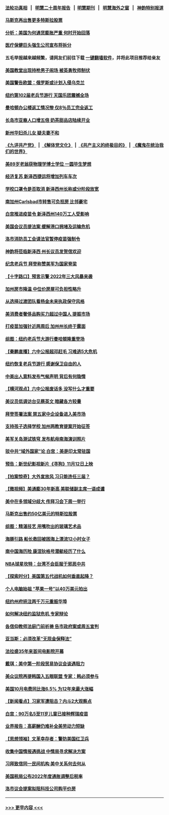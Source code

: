 #### [法轮功真相](https://github.com/gfw-breaker/truth/blob/master/README.md?t=0) &nbsp;&nbsp;|&nbsp;&nbsp; [明慧二十周年报告](https://github.com/gfw-breaker/mh-reports/blob/master/README.md?t=0) &nbsp;&nbsp;|&nbsp;&nbsp;[明慧期刊](https://github.com/gfw-breaker/mh-qikan) &nbsp;&nbsp;|&nbsp;&nbsp; [明慧海外之窗](https://github.com/gfw-breaker/mh-news/blob/master/README.md?t=0) &nbsp;&nbsp;|&nbsp;&nbsp; [神韵特别报道](https://github.com/gfw-breaker/mh-news/blob/master/shenyun.md?t=0)
#### [马斯克再出售更多特斯拉股票](../pages/nsc412/n13372271.md?t=11130101) 
#### [分析：美国为何通货膨胀严重 何时开始回落](../pages/nsc412/n13370596.md?t=11130101) 
#### [医疗保健巨头强生公司宣布将拆分](../pages/nsc412/n13371989.md?t=11130101) 
#### 五毛举报越来越频繁，请网友们前往下载 [一键翻墙软件](https://github.com/gfw-breaker/ssr-accounts)，并将此项目推荐给亲友
#### [美国教堂出现持枪男子闹场 被英勇牧师制伏](../pages/nsc412/n13371598.md?t=11130101) 
#### [美国警告欧盟：俄罗斯或计划入侵乌克兰](../pages/nsc412/n13371303.md?t=11130101) 
#### [纽约第102届老兵节游行  天国乐团震撼全场](../pages/nsc412/n13371205.md?t=11130101) 
#### [曼哈顿办公楼返工情况惨 仅8％员工完全返工](../pages/nsc412/n13371234.md?t=11130101) 
#### [长岛市亚裔人口增五倍 奶茶甜品店陆续开业](../pages/nsc412/n13371158.md?t=11130101) 
#### [新州华妇杀儿女 疑夫妻不和](../pages/nsc412/n13371118.md?t=11130101) 
#### [《九评共产党》](https://github.com/begood0513/9ping.md/blob/master/README.md) &nbsp;|&nbsp; [《解体党文化》](../../../../jtdwh.md/blob/master/README.md)  &nbsp;|&nbsp; [《共产主义的终极目的》](../../../../gczydzjmd.md/blob/master/README.md) &nbsp;|&nbsp; [《魔鬼在统治我们的世界》](../../../../mgztzwmdsj.md/blob/master/README.md) 
#### [美89岁老翁获物理学博士学位 一圆毕生梦想](../pages/nsc412/n13371138.md?t=11130101) 
#### [经济复苏 新泽西捷运将增加列车车次](../pages/nsc412/n13371136.md?t=11130101) 
#### [学校口罩令是否取消 新泽西州长称或分阶段放宽](../pages/nsc412/n13371099.md?t=11130101) 
#### [南加州Carlsbad市转售可负担房 比邻豪宅](../pages/nsc412/n13371071.md?t=11130101) 
#### [白宫推进疫苗令 新泽西州140万工人受影响](../pages/nsc412/n13371072.md?t=11130101) 
#### [美国会议员提法案 缓解港口拥堵及运输危机](../pages/nsc412/n13371032.md?t=11130101) 
#### [洛市消防员工会请法官暂停疫苗强制令](../pages/nsc412/n13371017.md?t=11130101) 
#### [神韵将莅临新泽西 州长议员发贺信欢迎](../pages/nsc412/n13370455.md?t=11130101) 
#### [纪念老兵节 拜登称赞美军为国家脊梁](../pages/nsc412/n13370486.md?t=11130101) 
#### [【十字路口】预言示警 2022年三大风暴来袭](../pages/nsc412/n13370068.md?t=11130101) 
#### [加州房市降温 中位价房屋可负担性略升](../pages/nsc412/n13370919.md?t=11130101) 
#### [从选择过渡团队看杨金未来执政保守风格](../pages/nsc412/n13370607.md?t=11130101) 
#### [美消费者奢侈品购买力超过中国人 提振市场](../pages/nsc412/n13370499.md?t=11130101) 
#### [打疫苗加强针近两周后 加州州长终于露面](../pages/nsc412/n13370798.md?t=11130101) 
#### [组图：纽约老兵节大游行曼哈顿隆重登场](../pages/nsc412/n13370832.md?t=11130101) 
#### [【秦鹏直播】六中公报超邓赶毛 习难逃5大危机](../pages/nsc412/n13370641.md?t=11130101) 
#### [纽约恢复老兵节游行 感谢保卫自由的人](../pages/nsc412/n13370683.md?t=11130101) 
#### [中美出人意料发布气候声明 背后有何隐情](../pages/nsc412/n13370339.md?t=11130101) 
#### [【横河观点】六中公报废话多 没写什么才重要](../pages/nsc412/n13370642.md?t=11130101) 
#### [美议员低调访台见蔡英文 暗藏各方较量](../pages/nsc412/n13370119.md?t=11130101) 
#### [拜登签署法案 禁五家中企设备进入美市场](../pages/nsc412/n13370379.md?t=11130101) 
#### [支持孩子选择学校 加州两教育提案开始征签](../pages/nsc412/n13370370.md?t=11130101) 
#### [美军关岛测试铁穹 发布航母南海演训照片](../pages/nsc412/n13370417.md?t=11130101) 
#### [驳中共“域外国家”论 白宫：美是印太常驻国](../pages/nsc412/n13370330.md?t=11130101) 
#### [预告：新世纪影视新片《寻狗》11月12日上映](../pages/nsc412/n13370229.md?t=11130101) 
#### [【拍案惊奇】大外宣放风 习只能连任三届？](../pages/nsc412/n13369997.md?t=11130101) 
#### [【微视频】美通膨30年新高 美联储副主席一语成谶](../pages/nsc412/n13369768.md?t=11130101) 
#### [美中在多领域分歧大 传拜习会下周一举行](../pages/nsc412/n13370089.md?t=11130101) 
#### [马斯克出售约50亿美元的特斯拉股票](../pages/nsc412/n13368185.md?t=11130101) 
#### [组图：精湛技艺 用嘴吹出的玻璃艺术品](../pages/nsc412/n13369058.md?t=11130101) 
#### [海豚引路 船长救回被困海上漂流12小时女子](../pages/nsc412/n13368332.md?t=11130101) 
#### [南中国海历险 康涅狄格号潜艇经历了什么](../pages/nsc412/n13369107.md?t=11130101) 
#### [NBA球星坎特：台湾不会臣服于邪恶中共](../pages/nsc412/n13369401.md?t=11130101) 
#### [【探索时分】美国第五代战机如何垂直起降？](../pages/nsc412/n13368171.md?t=11130101) 
#### [个人电脑始祖 “苹果一号”以40万美元拍出](../pages/nsc412/n13368766.md?t=11130101) 
#### [纽约州府挹注两千万元重振华埠](../pages/nsc412/n13368947.md?t=11130101) 
#### [如何解决纽约监狱危机 专家辩论](../pages/nsc412/n13368911.md?t=11130101) 
#### [各信仰教师法庭门前祈祷 告市政府案或周五宣判](../pages/nsc412/n13368844.md?t=11130101) 
#### [亚当斯：必须改革“无现金保释法”](../pages/nsc412/n13368917.md?t=11130101) 
#### [法拉盛35年来首间电影院开幕](../pages/nsc412/n13368925.md?t=11130101) 
#### [戴琪：美中第一阶段贸易协议会谈遇阻力](../pages/nsc412/n13368806.md?t=11130101) 
#### [美众议院再提韩国入五眼联盟 专家：韩必须参与](../pages/nsc412/n13368509.md?t=11130101) 
#### [美国10月电费同比涨6.5% 为12年来最大涨幅](../pages/nsc412/n13368213.md?t=11130101) 
#### [【新闻看点】习家军遭阻击？内斗2大观察点](../pages/nsc412/n13367737.md?t=11130101) 
#### [白宫：90万名5至11岁儿童已接种辉瑞疫苗](../pages/nsc412/n13368554.md?t=11130101) 
#### [业界报告：高薪酬仍难补全美劳动力短缺](../pages/nsc412/n13368574.md?t=11130101) 
#### [【思想领袖】文革幸存者：警防美国红卫兵](../pages/nsc412/n13339289.md?t=11130101) 
#### [收集中国情报遇挑战 中情局寻求解决方案](../pages/nsc412/n13368212.md?t=11130101) 
#### [习拜致信同一民间机构 美中关系何去何从](../pages/nsc412/n13368086.md?t=11130101) 
#### [美国税局公布2022年度通胀调整后税率](../pages/nsc412/n13368116.md?t=11130101) 
#### [洛市议会提案拟阻科技公司购平价房](../pages/nsc412/n13368389.md?t=11130101) 

----
#### [ >>> 更早内容 <<< ](../indexes/nsc412-earlier.md)
